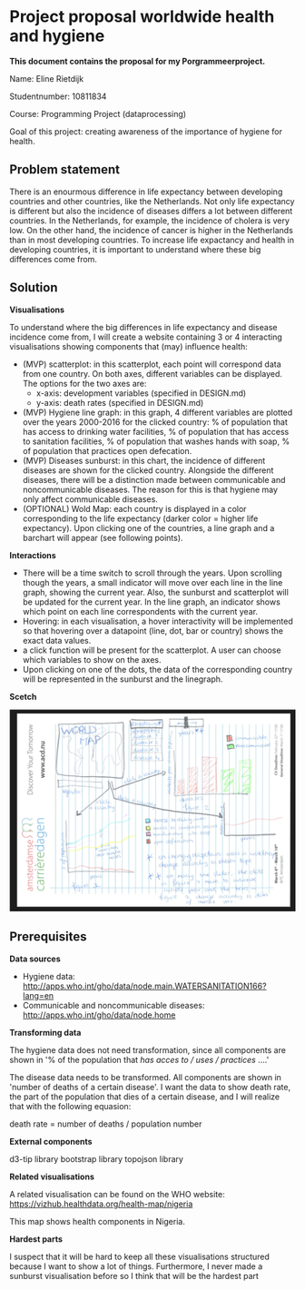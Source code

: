 # Project proposal worldwide health and hygiene

**This document contains the proposal for my Porgrammeerproject.**

Name: Eline Rietdijk

Studentnumber: 10811834

Course: Programming Project (dataprocessing)

Goal of this project: creating awareness of the importance of hygiene for health.

## Problem statement
There is an enourmous difference in life expectancy between developing countries and other countries, like the Netherlands. 
Not only life expectancy is different but also the incidence of diseases differs a lot between different countries. 
In the Netherlands, for example, the incidence of cholera is very low. On the other hand, the incidence of cancer is higher in the Netherlands than in most developing countries.
To increase life expactancy and health in developing countries, it is important to understand where these big differences come from. 

## Solution

**Visualisations**

To understand where the big differences in life expectancy and disease incidence come from, I will create a website containing 3 or 4 interacting visualisations showing components that (may) influence health:
- (MVP) scatterplot: in this scatterplot, each point will correspond data from one country. On both axes, different variables can be displayed. The options for the two axes are:
	- x-axis: development variables (specified in DESIGN.md)
	- y-axis: death rates (specified in DESIGN.md)
- (MVP) Hygiene line graph: in this graph, 4 different variables are plotted over the years 2000-2016 for the clicked country: % of population that has access to drinking water facilities, % of population that has access to sanitation facilities, % of population that washes hands with soap, % of population that practices open defecation. 
- (MVP) Diseases sunburst: in this chart, the incidence of different diseases are shown for the clicked country. Alongside the different diseases, there will be a distinction made between communicable and noncommunicable diseases. The reason for this is that hygiene may only affect communicable diseases. 
- (OPTIONAL) Wold Map: each country is displayed in a color corresponding to the life expectancy (darker color = higher life expectancy). Upon clicking one of the countries, a line graph and a barchart will appear (see following points).

**Interactions**

- There will be a time switch to scroll through the years. Upon scrolling though the years, a small indicator will move over each line in the line graph, showing the current year. Also, the sunburst and scatterplot will be updated for the current year. In the line graph, an indicator shows which point on each line correspondents with the current year.
- Hovering: in each visualisation, a hover interactivity will be implemented so that hovering over a datapoint (line, dot, bar or country) shows the exact data values.
- a click function will be present for the scatterplot. A user can choose which variables to show on the axes.
- Upon clicking on one of the dots, the data of the corresponding country will be represented in the sunburst and the linegraph.

**Scetch**

![](doc/scetch.png)

## Prerequisites

**Data sources**

- Hygiene data: http://apps.who.int/gho/data/node.main.WATERSANITATION166?lang=en
- Communicable and noncommunicable diseases: http://apps.who.int/gho/data/node.home

**Transforming data**

The hygiene data does not need transformation, since all components are shown in '% of the population that *has acces to / uses / practices* ....'

The disease data needs to be transformed. All components are shown in 'number of deaths of a certain disease'. I want the data to show death rate, the part of the population that dies of a certain disease, and I will realize that with the following equasion:

death rate = number of deaths / population number

**External components**

d3-tip library
bootstrap library
topojson library

**Related visualisations**

A related visualisation can be found on the WHO website:
https://vizhub.healthdata.org/health-map/nigeria

This map shows health components in Nigeria.

**Hardest parts**

I suspect that it will be hard to keep all these visualisations structured because I want to show a lot of things. Furthermore, I never made a sunburst visualisation before so I think that will be the hardest part


